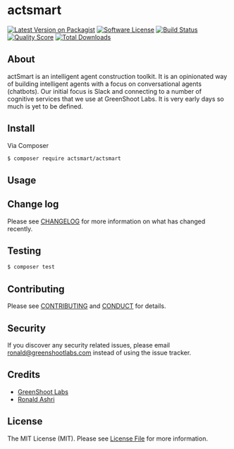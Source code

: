 # actsmart

[![Latest Version on Packagist][ico-version]][link-packagist]
[![Software License][ico-license]](LICENSE.md)
[![Build Status][ico-travis]][link-travis]
[![Quality Score][ico-code-quality]][link-code-quality]
[![Total Downloads][ico-downloads]][link-downloads]


## About

actSmart is an intelligent agent construction toolkit. It is an opinionated way of building intelligent agents
with a focus on conversational agents (chatbots). Our initial focus is Slack and connecting to a number of 
cognitive services that we use at GreenShoot Labs. It is very early days so much is yet to be defined. 

## Install

Via Composer

``` bash
$ composer require actsmart/actsmart
```

## Usage

## Change log

Please see [CHANGELOG](CHANGELOG.md) for more information on what has changed recently.

## Testing

``` bash
$ composer test
```

## Contributing

Please see [CONTRIBUTING](CONTRIBUTING.md) and [CONDUCT](CONDUCT.md) for details.

## Security

If you discover any security related issues, please email ronald@greenshootlabs.com instead of using the issue tracker.

## Credits

- [GreenShoot Labs][link-author]
- [Ronald Ashri][link-ronald]

## License

The MIT License (MIT). Please see [License File](LICENSE.md) for more information.

[ico-version]: https://img.shields.io/packagist/v/actsmart/actsmart.svg?style=flat-square
[ico-license]: https://img.shields.io/badge/license-MIT-brightgreen.svg?style=flat-square
[ico-travis]: https://img.shields.io/travis/actsmart/actsmart/master.svg?style=flat-square
[ico-code-quality]: https://img.shields.io/scrutinizer/g/actsmart/actsmart.svg?style=flat-square
[ico-downloads]: https://img.shields.io/packagist/dt/actsmart/actsmart.svg?style=flat-square

[link-packagist]: https://packagist.org/packages/actsmart/actsmart
[link-travis]: https://travis-ci.org/actsmart/actsmart
[link-code-quality]: https://scrutinizer-ci.com/g/actsmart/actsmart
[link-downloads]: https://packagist.org/packages/actsmart/actsmart
[link-author]: https://greenshootlabs.com
[link-ronald]: https://twitter.com/ronald_istos
